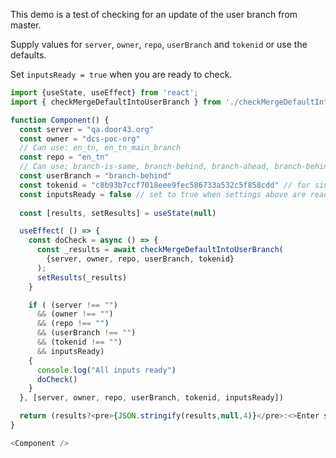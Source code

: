 This demo is a test of checking for an update of the user branch from master.

Supply values for `server`, `owner`, `repo`, `userBranch` and `tokenid` or use the defaults.

Set `inputsReady = true` when you are ready to check.

```js
import {useState, useEffect} from 'react';
import { checkMergeDefaultIntoUserBranch } from './checkMergeDefaultIntoUserBranch.js';

function Component() {
  const server = "qa.door43.org"
  const owner = "dcs-poc-org"
  // Can use: en_tn, en_tn_main_branch
  const repo = "en_tn"
  // Can use: branch-is-same, branch-behind, branch-ahead, branch-behind-and-ahead, branch-conflicts
  const userBranch = "branch-behind"
  const tokenid = "c8b93b7ccf7018eee9fec586733a532c5f858cdd" // for single org use of the dcs-poc user
  const inputsReady = false // set to true when settings above are ready
 
  const [results, setResults] = useState(null)

  useEffect( () => {
    const doCheck = async () => {
      const _results = await checkMergeDefaultIntoUserBranch(
        {server, owner, repo, userBranch, tokenid}
      );
      setResults(_results)
    }

    if ( (server !== "")
      && (owner !== "")
      && (repo !== "")
      && (userBranch !== "")
      && (tokenid !== "")
      && inputsReady)
    {
      console.log("All inputs ready")
      doCheck()
    }
  }, [server, owner, repo, userBranch, tokenid, inputsReady])

  return (results?<pre>{JSON.stringify(results,null,4)}</pre>:<>Enter settings and set `inputsReady = true`</>)
}

<Component />
```